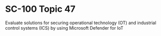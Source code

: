 # SC-100 Topic 47

Evaluate solutions for securing operational technology (OT) and industrial control systems (ICS) by using Microsoft Defender for IoT
